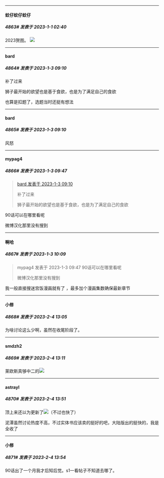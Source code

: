 

*****

####  蚊仔蚊仔蚊仔  
##### 4863#       发表于 2023-1-1 02:40

2023贺图。
<img src="https://p.sda1.dev/9/19741ce753e01cecfe87320d8f30d831/1900df7225d4bde2.jpg" referrerpolicy="no-referrer">



*****

####  bard  
##### 4864#       发表于 2023-1-3 09:10

补了过来

狮子最开始的欲望也是基于食欲，也是为了满足自己的食欲

也算是扣题了，选题当时还挺有想法

*****

####  bard  
##### 4865#       发表于 2023-1-3 09:10

风怒



*****

####  mypag4  
##### 4866#       发表于 2023-1-3 09:47

<blockquote><a href="httphttps://bbs.saraba1st.com/2b/forum.php?mod=redirect&amp;goto=findpost&amp;pid=59181383&amp;ptid=1025007" target="_blank">bard 发表于 2023-1-3 09:10</a>

补了过来

狮子最开始的欲望也是基于食欲，也是为了满足自己的食欲</blockquote>
90话可以在哪里看呢

微博汉化那里没有搜到



*****

####  啊哈  
##### 4867#       发表于 2023-1-3 10:09

<blockquote>mypag4 发表于 2023-1-3 09:47
90话可以在哪里看呢

微博汉化那里没有搜到</blockquote>
我一般直接搜迷宫饭漫画就有了 ，最多加个漫画集数确保最新章节

*****

####  小修  
##### 4868#       发表于 2023-2-4 13:05

为啥讨论这么少啊，虽然在收尾阶段了。

*****

####  smdzh2  
##### 4869#       发表于 2023-2-4 13:11

莱欧斯真够中二的<img src="https://static.saraba1st.com/image/smiley/face2017/067.png" referrerpolicy="no-referrer">


*****

####  astrayl  
##### 4870#       发表于 2023-2-4 13:51

顶上来还以为更新了<img src="https://static.saraba1st.com/image/smiley/face2017/068.png" referrerpolicy="no-referrer">（不过也快了）

泥潭虽然讨论热度不高，不过实体书应该卖的挺好的吧，大陆版出的挺快的，我是全收了


*****

####  小修  
##### 4871#       发表于 2023-2-4 13:54

90话出了一个月我才后知后觉。s1一看帖子不知道去哪了。

